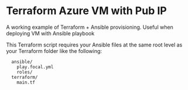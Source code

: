 # Terraform Azure VM with Pub IP

A working example of Terraform + Ansible provisioning. Useful when deploying VM with Ansible
playbook

This Terraform script requires your Ansible files at the same root level as your Terraform folder
like the following:

```
  ansible/
    play.focal.yml
    roles/
  terraform/
    main.tf
```
